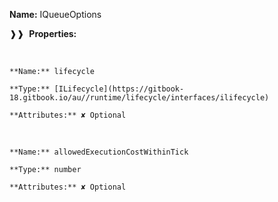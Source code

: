 **Name:** IQueueOptions

❱❱&nbsp;&nbsp;**Properties:**

&nbsp;&nbsp;&nbsp;&nbsp;&nbsp;
```
**Name:** lifecycle

**Type:** [ILifecycle](https://gitbook-18.gitbook.io/au//runtime/lifecycle/interfaces/ilifecycle)

**Attributes:** ✘ Optional

```

&nbsp;&nbsp;&nbsp;&nbsp;&nbsp;
```
**Name:** allowedExecutionCostWithinTick

**Type:** number

**Attributes:** ✘ Optional

```

